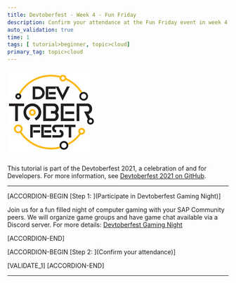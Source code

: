 ```yaml
---
title: Devtoberfest - Week 4 - Fun Friday
description: Confirm your attendance at the Fun Friday event in week 4.
auto_validation: true
time: 1
tags: [ tutorial>beginner, topic>cloud]
primary_tag: topic>cloud
---
```


![Devtoberfest](Devtoberfest.jpg)

This tutorial is part of the Devtoberfest 2021, a celebration of and for Developers. For more information, see [Devtoberfest 2021 on GitHub](https://github.com/SAP-samples/devtoberfest-2021).

---

[ACCORDION-BEGIN [Step 1: ](Participate in Devtoberfest Gaming Night)]

Join us for a fun filled night of computer gaming with your SAP Community peers. We will organize game groups and have game chat available via a Discord server. For more details:
[Devtoberfest Gaming Night](https://github.com/SAP-samples/devtoberfest-2021/blob/main/topics/Gaming_Night.md)

[ACCORDION-END]

[ACCORDION-BEGIN [Step 2: ](Confirm your attendance)]



[VALIDATE_1]
[ACCORDION-END]

---
